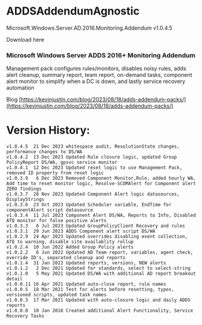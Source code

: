 # ADDSAddendumAgnostic
Microsoft.Windows.Server.AD.2016.Monitoring.Addendum v1.0.4.5

Download here

### Microsoft Windows Server ADDS 2016+ Monitoring Addendum
Management pack configures rules/monitors, disables noisy rules, adds alert cleanup, summary report, team report, on-demand tasks, component alert monitor to simplify when a DC is down, and lastly service recovery automation


Blog [https://kevinjustin.com/blog/2023/08/18/adds-addendum-packs/](https://kevinjustin.com/blog/2023/08/18/adds-addendum-packs/)

# Version History:
```
v1.0.4.5  21 Dec 2023 whitespace audit, ResolutionState changes, performance changes to DS/WA
v1.0.4.2  13 Dec 2023 Updated Rule closure logic, updated Group PolicyReport DS/WA, gpsvc service monitor
v1.0.4.1  12 Dec 2023 Updated reset logic to use Management Pack, removed ID property from reset logic
v1.0.3.9   6 Dec 2023 Removed Component Monitor,Rule, added hourly WA, Add time to reset monitor logic, Resolve-SCOMAlert for Component alert ZERO findings
v1.0.3.7  28 Nov 2023 Updated Component Alert logic datasources, DisplayStrings
v1.0.3.6  23 Oct 2023 Updated Scheduler variable, EndTime for componentAlert script datasource
v1.0.3.4  11 Jul 2023 Component Alert DS/WA, Reports to Info, Disabled ATQ monitor for false positive alerts
v1.0.3.3   6 Jul 2023 Updated GroupPolicyClient Recovery and rules
v1.0.3.1  29 Jun 2023 ADDS Component alert script DS/WA
v1.0.2.9  24 Apr 2023 Updated overrides disabling event collection, ATQ to warning, disable site availablity rollup
v1.0.2.4  10 Jun 2022 Added Group Policy alerts
v1.0.2.2   6 Jun 2022 Updated AD Team report, variables, agent check, override ID's, separated cleanup and reports
v1.0.1.4  31 Jan 2022 Updated reports, versions, NEW alerts
v1.0.1.2   2 Dec 2021 Updated for standards, select to select-string
v1.0.1.0   5 May 2021 Updated DS/WA with additional AD report breakout detail
v1.0.0.11 16 Apr 2021 Updated auto-close report, rule names
v1.0.0.5  18 Mar 2021 Test for alerts before resetting, typos, versioned scripts, updated task names
v1.0.0.3  17 Mar 2021 Updated with auto-closure logic and daily ADDS reports
v1.0.0.0  10 Jan 2018 Created additional Alert Functionality, Service Recovery Tasks
```
